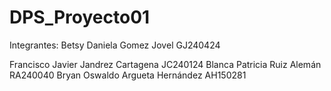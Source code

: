 # DPS_Proyecto01

Integrantes:
Betsy Daniela Gomez Jovel GJ240424

Francisco Javier Jandrez Cartagena JC240124
Blanca Patricia Ruiz Alemán RA240040
Bryan Oswaldo Argueta Hernández AH150281
